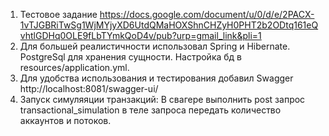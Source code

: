 1. Тестовое задание https://docs.google.com/document/u/0/d/e/2PACX-1vTJGBRiTwSg1WjMYjyXD6UtdQMaHOXShnCHZyH0PHT2b2ODtq161eQvhtlGDHq0OLE9fLbTYmkQoD4v/pub?urp=gmail_link&pli=1
2. Для большей реалистичности использовал Spring и Hibernate. PostgreSql для хранения сущности. Настройка бд в resources/application.yml.
3. Для удобства использования и тестирования добавил Swagger http://localhost:8081/swagger-ui/
4. Запуск симуляяции транзакций: В свагере выполнить post запрос transactional_simulation в теле запроса передать количество аккаунтов и потоков.
